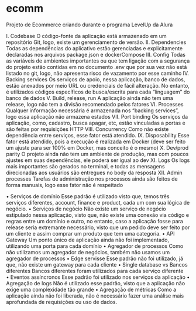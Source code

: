 # ecomm

Projeto de Ecommerce criando durante o programa LevelUp da Alura

I. Codebase
O código-fonte da aplicação está armazenado em um repositório Git, logo, existe um gerenciamento de versão.
II. Dependencies
Todas as dependências do aplicativo estão gerenciadas e explicitamente declaradas nos arquivos package.json e dockerCompose
III. Config
Todas as variáveis de ambientes importantes ou que tem ligação com a segurança do projeto estão contidas em no documento .env que por sua vez não está listado no git, logo, não apresenta risco de vazamento por esse caminho
IV. Backing services
Os serviços de apoio, nessa aplicação, banco de dados, estão anexados por meio URL ou credenciais de fácil alteração. No entanto, é utilizados códigos específicos de busca/escrita para cada “linguagem” do banco de dados
V. Build, release, run
A aplicação ainda não tem uma release, logo não tem a divisão recomendado pelos fatores 
VI. Processes
Qualquer informação necessária é armazenada nos “backing services”, logo essa aplicação não armazena estados
VII. Port binding
Os serviços da aplicação, como, cadastro, busca apagar, etc, estão vinculadas a portas e são feitas por requisições HTTP
VIII. Concurrency
Como não existe dependência entre serviços, esse fator está atendido.
IX. Disposability
Esse fator está atendido, pois a execução é realizada em Docker (deve ser feito um ajuste para ser 100% em Docker, mas conceito é o mesmo)
X. Dev/prod parity
O projeto ainda não tem um ambiente de produção, mas com poucos ajustes em suas dependências,  ele poderá ser igual ao dev
XI. Logs
Os logs mais importantes são gerados no terminal, e todas as mensagens direcionadas aos usuários são entregues no body da resposta 
XII. Admin processes
Tarefas de administração nos processos ainda são feitos de forma manuais, logo esse fator não é respeitado



•	Serviços de domínio
Esse padrão é utilizado visto que, temos três serviços diferentes, account, finance e product, cada um com sua lógica de negócio. 
•	Serviços de negócio
Não existe um serviço de negócio estipulado nessa aplicação, visto que, não existe uma conexão via código e regras entre um domínio e outro, no entanto, caso a aplicação fosse para release seria extremante necessário, visto que um pedido deve ser feito por um cliente e assim comprar um produto que tem uma categoria. 
•	API Gateway
Um ponto único de aplicação ainda não foi implementado, utilizando uma porta para cada domínio 
•	Agregador de processos
Como não utilizamos um agregador de negócios, também não usamos um agregador de processos 
•	Edge servisse
Esse padrão não foi utilizado, já que, não existe um gateway para cada cliente 
•	Single database vs Bancos diferentes
Bancos diferentes foram utilizados para cada serviço diferente 	
•	Eventos assíncronos
Esse padrão foi utilizado nos serviços da aplicação 
•	Agregação de logs
Não é utilizado esse padrão, visto que a aplicação não exige uma complexidade tão grande
•	Agregação de métricas
Como a aplicação ainda não foi liberada, não é necessário fazer uma análise mais aprofundada de requisições ou uso de dados. 

